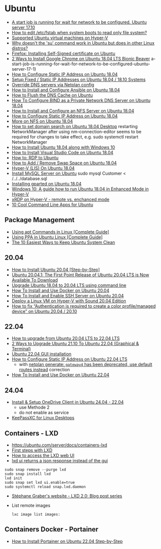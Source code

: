 # Ubuntu

- [A start job is running for wait for network to be configured. Ubuntu server 17.10](https://askubuntu.com/questions/972215/)
- [How to edit /etc/fstab when system boots to read only file system?](https://unix.stackexchange.com/questions/185026/how-to-edit-etc-fstab-when-system-boots-to-read-only-file-system)
- [Supported Ubuntu virtual machines on Hyper-V](https://docs.microsoft.com/en-us/windows-server/virtualization/hyper-v/supported-ubuntu-virtual-machines-on-hyper-v)
- [Why doesn't the 'su' command work in Ubuntu but does in other Linux distros?](https://askubuntu.com/questions/825862/why-doesnt-the-su-command-work-in-ubuntu-but-does-in-other-linux-distros/825874)
- [Firefox: Installing Self-Signed certificate on Ubuntu](https://dev.to/lmillucci/firefox-installing-self-signed-certificate-on-ubuntu-4f11)
- [2 Ways to Install Google Chrome on Ubuntu 18.04 LTS Bionic Beaver](https://www.linuxbabe.com/ubuntu/install-google-chrome-ubuntu-18-04-lts)
a-start-job-is-running-for-wait-for-network-to-be-configured-ubuntu-server-17-1)
- [How to Configure Static IP Address on Ubuntu 18.04](https://linuxize.com/post/how-to-configure-static-ip-address-on-ubuntu-18-04/)
- [Setup Fixed / Static IP Addresses on Ubuntu 18.04 / 18.10 Systems](https://websiteforstudents.com/setup-fixed-static-ip-addresses-on-ubuntu-18-04-18-10-systems/)
- [Override DNS servers via Netplan config](https://askubuntu.com/questions/1205539/trouble-overriding-dns-servers-via-netplan-config)
- [How to Install and Configure Ansible on Ubuntu 18.04](https://www.digitalocean.com/community/tutorials/how-to-install-and-configure-ansible-on-ubuntu-18-04#step-1-%E2%80%94-installing-ansible)
- [How to Flush the DNS Cache on Ubuntu](https://vitux.com/how-to-flush-the-dns-cache-on-ubuntu/)
- [How To Configure BIND as a Private Network DNS Server on Ubuntu 18.04](https://www.digitalocean.com/community/tutorials/how-to-configure-bind-as-a-private-network-dns-server-on-ubuntu-18-04)
- [How to Install and Configure an NFS Server on Ubuntu 18.04](https://linuxize.com/post/how-to-install-and-configure-an-nfs-server-on-ubuntu-18-04/)
- [How to Configure Static IP Address on Ubuntu 18.04](https://linuxize.com/post/how-to-configure-static-ip-address-on-ubuntu-18-04/#configuring-static-ip-address-on-ubuntu-server)
- [More on NFS on Ubuntu 18.04](https://www.howtoforge.com/tutorial/how-to-configure-a-nfs-server-and-mount-nfs-shares-on-ubuntu-18.04/)
- [How to set domain search on Ubuntu 18.04 Desktop](https://askubuntu.com/questions/1068467/how-to-set-domain-search-on-ubuntu-18-04/1082634#1082634)  restarting NetworkManager after using nm-connection-editor seems to be required for changes to take effect, e.g. sudo systemctl restart NetworkManager
- [How to Install Ubuntu 18.04 along with Windows 10](https://vitux.com/how-to-install-ubuntu-18-04-along-with-windows-10/)
- [How to Install Visual Studio Code on Ubuntu 18.04](https://linuxize.com/post/how-to-install-visual-studio-code-on-ubuntu-18-04/)
- [How to: RDP to Ubuntu](https://www.rorymon.com/blog/how-to-rdp-to-ubuntu/)
- [How to Add / Remove Swap Space on Ubuntu 18.04](https://linuxize.com/post/how-to-add-swap-space-on-ubuntu-18-04/)
- [Hyper-V (LIS) On Ubuntu 18.04](https://oitibs.com/hyper-v-lis-on-ubuntu-18-04/)
- [Install MySQL Server on Ubuntu](https://support.rackspace.com/how-to/installing-mysql-server-on-ubuntu/) sudo mysql Customer < /../../database.sql
- [Installing gparted on Ubuntu 18.04](https://askubuntu.com/questions/1053670/installing-gparted-on-ubuntu-18-04)
- [Windows 10: A guide how to run Ubuntu 18.04 in Enhanced Mode in Hyper-V](https://www.tenforums.com/virtualization/107147-guide-how-run-ubuntu-18-04-enhanced-mode-hyper-v.html)
- [xRDP on Hyper-V - remote vs. enchanced mode](https://c-nergy.be/blog/?p=12429)
- [10 Cool Command Line Apps for Ubuntu](https://www.omgubuntu.co.uk/2021/11/best-command-line-tools-ubuntu-linux)

## Package Management

- [Using apt Commands in Linux [Complete Guide]](https://itsfoss.com/apt-command-guide/)
- [Using PPA in Ubuntu Linux [Complete Guide]](https://itsfoss.com/ppa-guide/)
- [The 10 Easiest Ways to Keep Ubuntu System Clean](https://www.fossmint.com/keep-ubuntu-system-clean/)

## 20.04

- [How to Install Ubuntu 20.04 [Step-by-Step]](https://adamtheautomator.com/install-ubuntu/)
- [Ubuntu 20.04.1: The First Point Release of Ubuntu 20.04 LTS is Now Available To Download](https://itsfoss.com/ubuntu-20-04-1-release/)
- [Upgrade Ubuntu 18.04 to 20.04 LTS using command line](https://www.cyberciti.biz/faq/upgrade-ubuntu-18-04-to-20-04-lts-using-command-line/)
- [How To Install and Use Docker on Ubuntu 20.04](https://www.digitalocean.com/community/tutorials/how-to-install-and-use-docker-on-ubuntu-20-04)
- [How To Install and Enable SSH Server on Ubuntu 20.04](https://devconnected.com/how-to-install-and-enable-ssh-server-on-ubuntu-20-04/)
- [Deploy a Linux VM on Hyper-V with Sound 20.04 Edition](https://techbloggingfool.com/2020/12/26/deploy-a-linux-vm-on-hyper-v-with-sound-20-04-edition/)
- [How to fix “Authentication is required to create a color profile/managed device” on Ubuntu 20.04 / 20.10](https://devanswers.co/how-to-fix-authentication-is-required-to-create-a-color-profile-managed-device-on-ubuntu-20-04-20-10/)

## 22.04

- [How to upgrade from Ubuntu 20.04 LTS to 22.04 LTS](https://www.cyberciti.biz/faq/upgrade-ubuntu-20-04-lts-to-22-04-lts/)
- [2 Ways to Upgrade Ubuntu 21.10 To Ubuntu 22.04 (Graphical & Terminal)](https://www.linuxbabe.com/ubuntu/upgrade-ubuntu-21-10-to-ubuntu-22-04)
- [Ubuntu 22.04 GUI installation](https://linuxconfig.org/ubuntu-22-04-gui-installation)
- [How to Configure Static IP Address on Ubuntu 22.04 LTS](https://www.makeuseof.com/configure-static-ip-address-settings-ubuntu-22-04/)
  - with [netplan generate: `gateway4` has been deprecated, use default routes instead](https://unix.stackexchange.com/questions/681220/netplan-generate-gateway4-has-been-deprecated-use-default-routes-instead/681221#681221) correction
- [How To Install and Use Docker on Ubuntu 22.04](https://www.digitalocean.com/community/tutorials/how-to-install-and-use-docker-on-ubuntu-22-04)

## 24.04

- [Install & Setup OneDrive Client in Ubuntu 24.04 - 22.04](https://ubuntuhandbook.org/index.php/2024/02/install-onedrive-ubuntu/)
  - use Methode 2
  - do not enable as service
- [KeePassXC for Linux Desktops](https://keepassxc.org/download/#linux)

## Containers - LXD

- <https://ubuntu.com/server/docs/containers-lxd>
- [First steps with LXD](https://documentation.ubuntu.com/lxd/en/latest/tutorial/first_steps/#first-steps)
- [How to access the LXD web UI](https://documentation.ubuntu.com/lxd/en/latest/howto/access_ui/)
- [lxd ui returns a json response instead of the gui](https://github.com/canonical/lxd/issues/12069)

```shell
sudo snap remove --purge lxd
sudo snap install lxd
lxd init
sudo snap set lxd ui.enable=true
sudo systemctl reload snap.lxd.daemon
```

- [Stéphane Graber's website - LXD 2.0: Blog post series](https://stgraber.org/2016/03/11/lxd-2-0-blog-post-series-012/)
- List remote images

  ```shell
  lxc image list images:
  ```
  
## Containers Docker - Portainer

- [How to Install Portainer on Ubuntu 22.04 Step-by-Step](https://www.cherryservers.com/blog/install-portainer-ubuntu)
